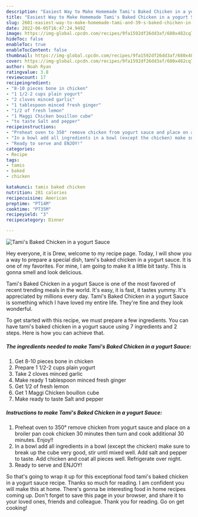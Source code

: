 ```yaml
---
description: "Easiest Way to Make Homemade Tami's Baked Chicken in a yogurt Sauce"
title: "Easiest Way to Make Homemade Tami's Baked Chicken in a yogurt Sauce"
slug: 2601-easiest-way-to-make-homemade-tami-and-39-s-baked-chicken-in-a-yogurt-sauce
date: 2022-06-05T16:47:24.949Z
image: https://img-global.cpcdn.com/recipes/9fa1592df26dd3af/680x482cq70/tamis-baked-chicken-in-a-yogurt-sauce-recipe-main-photo.jpg
hideToc: false
enableToc: true
enableTocContent: false
thumbnail: https://img-global.cpcdn.com/recipes/9fa1592df26dd3af/680x482cq70/tamis-baked-chicken-in-a-yogurt-sauce-recipe-main-photo.jpg
cover: https://img-global.cpcdn.com/recipes/9fa1592df26dd3af/680x482cq70/tamis-baked-chicken-in-a-yogurt-sauce-recipe-main-photo.jpg
author: Noah Ryan
ratingvalue: 3.8
reviewcount: 17
recipeingredient:
- "8-10 pieces bone in chicken"
- "1 1/2-2 cups plain yogurt"
- "2 cloves minced garlic"
- "1 tablespoon minced fresh ginger"
- "1/2 of fresh lemon"
- "1 Maggi Chicken bouillon cube"
- "to taste Salt and pepper"
recipeinstructions:
- "Preheat oven to 350° remove chicken from yogurt sauce and place on a broiler pan cook chicken 30 minutes then turn and cook additional 30 minutes. Enjoy!!"
- "In a bowl add all ingredients in a bowl (except the chicken) make sure to break up the cube very good, stir until mixed well. Add salt and pepper to taste. Add chicken and coat all pieces well. Refrigerate over night."
- "Ready to serve and ENJOY!"
categories:
- Recipe
tags:
- tamis
- baked
- chicken

katakunci: tamis baked chicken 
nutrition: 281 calories
recipecuisine: American
preptime: "PT14M"
cooktime: "PT35M"
recipeyield: "3"
recipecategory: Dinner

---
```



![Tami&#39;s Baked Chicken in a yogurt Sauce](https://img-global.cpcdn.com/recipes/9fa1592df26dd3af/680x482cq70/tamis-baked-chicken-in-a-yogurt-sauce-recipe-main-photo.jpg)

Hey everyone, it is Drew, welcome to my recipe page. Today, I will show you a way to prepare a special dish, tami&#39;s baked chicken in a yogurt sauce. It is one of my favorites. For mine, I am going to make it a little bit tasty. This is gonna smell and look delicious.

Tami&#39;s Baked Chicken in a yogurt Sauce is one of the most favored of recent trending meals in the world. It's easy, it is fast, it tastes yummy. It's appreciated by millions every day. Tami&#39;s Baked Chicken in a yogurt Sauce is something which I have loved my entire life. They're fine and they look wonderful.




To get started with this recipe, we must prepare a few ingredients. You can have tami&#39;s baked chicken in a yogurt sauce using 7 ingredients and 2 steps. Here is how you can achieve that.

<!--inarticleads1-->

##### The ingredients needed to make Tami&#39;s Baked Chicken in a yogurt Sauce:

1. Get 8-10 pieces bone in chicken
1. Prepare 1 1/2-2 cups plain yogurt
1. Take 2 cloves minced garlic
1. Make ready 1 tablespoon minced fresh ginger
1. Get 1/2 of fresh lemon
1. Get 1 Maggi Chicken bouillon cube
1. Make ready to taste Salt and pepper




<!--inarticleads2-->

##### Instructions to make Tami&#39;s Baked Chicken in a yogurt Sauce:

1. Preheat oven to 350° remove chicken from yogurt sauce and place on a broiler pan cook chicken 30 minutes then turn and cook additional 30 minutes. Enjoy!!
1. In a bowl add all ingredients in a bowl (except the chicken) make sure to break up the cube very good, stir until mixed well. Add salt and pepper to taste. Add chicken and coat all pieces well. Refrigerate over night.
1. Ready to serve and ENJOY!



So that's going to wrap it up for this exceptional food tami&#39;s baked chicken in a yogurt sauce recipe. Thanks so much for reading. I am confident you will make this at home. There's gonna be interesting food in home recipes coming up. Don't forget to save this page in your browser, and share it to your loved ones, friends and colleague. Thank you for reading. Go on get cooking!
